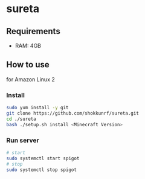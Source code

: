 # sureta

## Requirements

- RAM: 4GB

## How to use

for Amazon Linux 2

### Install

```sh
sudo yum install -y git
git clone https://github.com/shokkunrf/sureta.git
cd ./sureta
bash ./setup.sh install <Minecraft Version>
```

### Run server

```sh
# start
sudo systemctl start spigot
# stop
sudo systemctl stop spigot
```
